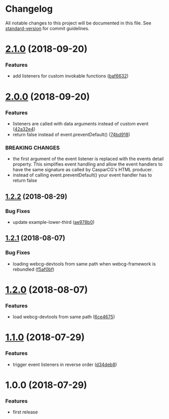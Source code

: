 # Changelog

All notable changes to this project will be documented in this file. See [standard-version](https://github.com/conventional-changelog/standard-version) for commit guidelines.

<a name="2.1.0"></a>
# [2.1.0](https://github.com/indr/webcg-framework/compare/v2.0.0...v2.1.0) (2018-09-20)


### Features

* add listeners for custom invokable functions ([baf6632](https://github.com/indr/webcg-framework/commit/baf6632))



<a name="2.0.0"></a>
# [2.0.0](https://github.com/indr/webcg-framework/compare/v1.2.2...v2.0.0) (2018-09-20)


### Features

* listeners are called with data arguments instead of custom event ([42a32e4](https://github.com/indr/webcg-framework/commit/42a32e4))
* return false instead of event.preventDefault() ([74bd918](https://github.com/indr/webcg-framework/commit/74bd918))


### BREAKING CHANGES

* the first argument of the event listener is replaced with the events detail property. This simplifies event handling and allow the event handlers to have the same signature as called by CasparCG's HTML producer.
* instead of calling event.preventDefault() your event handler has to return false



<a name="1.2.2"></a>
## [1.2.2](https://github.com/indr/webcg-framework/compare/v1.2.1...v1.2.2) (2018-08-29)


### Bug Fixes

* update example-lower-third ([ae978b0](https://github.com/indr/webcg-framework/commit/ae978b0))



<a name="1.2.1"></a>
## [1.2.1](https://github.com/indr/webcg-framework/compare/v1.2.0...v1.2.1) (2018-08-07)


### Bug Fixes

* loading webcg-devtools from same path when webcg-framework is rebundled ([f5af0bf](https://github.com/indr/webcg-framework/commit/f5af0bf))



<a name="1.2.0"></a>
# [1.2.0](https://github.com/indr/webcg-framework/compare/v1.1.0...v1.2.0) (2018-08-07)


### Features

* load webcg-devtools from same path ([6ce4675](https://github.com/indr/webcg-framework/commit/6ce4675))



<a name="1.1.0"></a>
# [1.1.0](https://github.com/indr/webcg-framework/compare/v1.0.0...v1.1.0) (2018-07-29)


### Features

* trigger event listeners in reverse order ([d34deb8](https://github.com/indr/webcg-framework/commit/d34deb8))



<a name="1.0.0"></a>
# 1.0.0 (2018-07-29)

### Features

* first release
